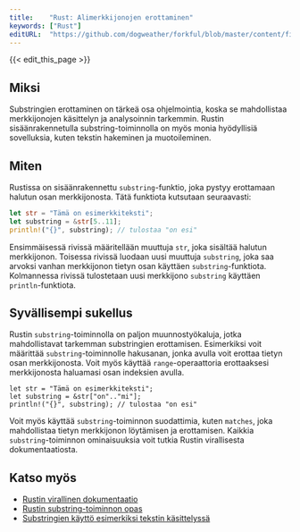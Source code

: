 ```yaml
---
title:    "Rust: Alimerkkijonojen erottaminen"
keywords: ["Rust"]
editURL:  "https://github.com/dogweather/forkful/blob/master/content/fi/rust/extracting-substrings.md"
---
```


{{< edit_this_page >}}

## Miksi

Substringien erottaminen on tärkeä osa ohjelmointia, koska se mahdollistaa merkkijonojen käsittelyn ja analysoinnin tarkemmin. Rustin sisäänrakennetulla substring-toiminnolla on myös monia hyödyllisiä sovelluksia, kuten tekstin hakeminen ja muotoileminen.

## Miten

Rustissa on sisäänrakennettu `substring`-funktio, joka pystyy erottamaan halutun osan merkkijonosta. Tätä funktiota kutsutaan seuraavasti:

```Rust
let str = "Tämä on esimerkkiteksti";
let substring = &str[5..11];
println!("{}", substring); // tulostaa "on esi"
```

Ensimmäisessä rivissä määritellään muuttuja `str`, joka sisältää halutun merkkijonon. Toisessa rivissä luodaan uusi muuttuja `substring`, joka saa arvoksi vanhan merkkijonon tietyn osan käyttäen `substring`-funktiota. Kolmannessa rivissä tulostetaan uusi merkkijono `substring` käyttäen `println`-funktiota.

## Syvällisempi sukellus

Rustin `substring`-toiminnolla on paljon muunnostyökaluja, jotka mahdollistavat tarkemman substringien erottamisen. Esimerkiksi voit määrittää `substring`-toiminnolle hakusanan, jonka avulla voit erottaa tietyn osan merkkijonosta. Voit myös käyttää `range`-operaattoria erottaaksesi merkkijonosta haluamasi osan indeksien avulla.

```
let str = "Tämä on esimerkkiteksti";
let substring = &str["on".."mi"];
println!("{}", substring); // tulostaa "on esi"
```

Voit myös käyttää `substring`-toiminnon suodattimia, kuten `matches`, joka mahdollistaa tietyn merkkijonon löytämisen ja erottamisen. Kaikkia `substring`-toiminnon ominaisuuksia voit tutkia Rustin virallisesta dokumentaatiosta.

## Katso myös
- [Rustin virallinen dokumentaatio](https://doc.rust-lang.org/std/primitive.str.html#method.substring)
- [Rustin substring-toiminnon opas](https://www.javaer101.com/en/article/14993447.html)
- [Substringien käyttö esimerkiksi tekstin käsittelyssä](https://techmikael.com/2016/09/substrings-string-manipulation-in-rust/)